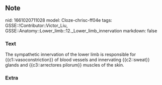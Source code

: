 ## Note
nid: 1661020711028
model: Cloze-chrisc-ff04e
tags: GSSE::!Contributor::Victor_Liu, GSSE::Anatomy::Lower_limb::12._Lower_limb_innervation
markdown: false

### Text
The sympathetic innervation of the lower limb is responsible for {{c1::vasoconstriction}} of blood vessels and innervating {{c2::sweat}} glands and {{c3::arrectores pilorum}} muscles of the skin.

### Extra

